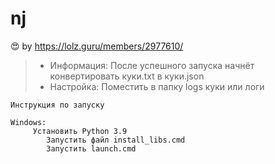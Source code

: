 # nj
:heart_eyes: by https://lolz.guru/members/2977610/     

> - Информация:
    После успешного запуска начнёт конвертировать куки.txt в куки.json
> - Настройка:
    Поместить в папку logs куки или логи 

    Инструкция по запуску

    Windows:
         Установить Python 3.9
            Запустить файл install_libs.cmd
            Запустить launch.cmd
